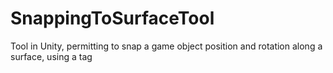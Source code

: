 # SnappingToSurfaceTool
 Tool in Unity, permitting to snap a game object position and rotation along a surface, using a tag
